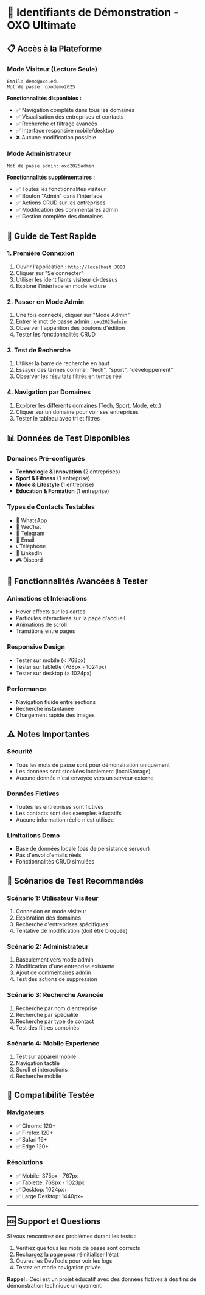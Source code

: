 # 🔑 Identifiants de Démonstration - OXO Ultimate

## 📋 Accès à la Plateforme

### Mode Visiteur (Lecture Seule)
```
Email: demo@oxo.edu
Mot de passe: oxodemo2025
```

**Fonctionnalités disponibles :**
- ✅ Navigation complète dans tous les domaines
- ✅ Visualisation des entreprises et contacts  
- ✅ Recherche et filtrage avancés
- ✅ Interface responsive mobile/desktop
- ❌ Aucune modification possible

### Mode Administrateur
```
Mot de passe admin: oxo2025admin
```

**Fonctionnalités supplémentaires :**
- ✅ Toutes les fonctionnalités visiteur
- ✅ Bouton "Admin" dans l'interface
- ✅ Actions CRUD sur les entreprises
- ✅ Modification des commentaires admin
- ✅ Gestion complète des domaines

## 🚀 Guide de Test Rapide

### 1. Première Connexion
1. Ouvrir l'application : `http://localhost:3000`
2. Cliquer sur "Se connecter"
3. Utiliser les identifiants visiteur ci-dessus
4. Explorer l'interface en mode lecture

### 2. Passer en Mode Admin
1. Une fois connecté, cliquer sur "Mode Admin" 
2. Entrer le mot de passe admin : `oxo2025admin`
3. Observer l'apparition des boutons d'édition
4. Tester les fonctionnalités CRUD

### 3. Test de Recherche
1. Utiliser la barre de recherche en haut
2. Essayer des termes comme : "tech", "sport", "développement"
3. Observer les résultats filtrés en temps réel

### 4. Navigation par Domaines
1. Explorer les différents domaines (Tech, Sport, Mode, etc.)
2. Cliquer sur un domaine pour voir ses entreprises
3. Tester le tableau avec tri et filtres

## 📊 Données de Test Disponibles

### Domaines Pré-configurés
- **Technologie & Innovation** (2 entreprises)
- **Sport & Fitness** (1 entreprise)  
- **Mode & Lifestyle** (1 entreprise)
- **Éducation & Formation** (1 entreprise)

### Types de Contacts Testables
- 📱 WhatsApp
- 💬 WeChat  
- 📲 Telegram
- 📧 Email
- 📞 Téléphone
- 💼 LinkedIn
- 🎮 Discord

## 🔧 Fonctionnalités Avancées à Tester

### Animations et Interactions
- Hover effects sur les cartes
- Particules interactives sur la page d'accueil
- Animations de scroll
- Transitions entre pages

### Responsive Design  
- Tester sur mobile (< 768px)
- Tester sur tablette (768px - 1024px)
- Tester sur desktop (> 1024px)

### Performance
- Navigation fluide entre sections
- Recherche instantanée
- Chargement rapide des images

## ⚠️ Notes Importantes

### Sécurité
- Tous les mots de passe sont pour démonstration uniquement
- Les données sont stockées localement (localStorage)
- Aucune donnée n'est envoyée vers un serveur externe

### Données Fictives
- Toutes les entreprises sont fictives
- Les contacts sont des exemples éducatifs
- Aucune information réelle n'est utilisée

### Limitations Demo
- Base de données locale (pas de persistance serveur)
- Pas d'envoi d'emails réels
- Fonctionnalités CRUD simulées

## 🎯 Scénarios de Test Recommandés

### Scénario 1: Utilisateur Visiteur
1. Connexion en mode visiteur
2. Exploration des domaines
3. Recherche d'entreprises spécifiques
4. Tentative de modification (doit être bloquée)

### Scénario 2: Administrateur
1. Basculement vers mode admin
2. Modification d'une entreprise existante
3. Ajout de commentaires admin
4. Test des actions de suppression

### Scénario 3: Recherche Avancée
1. Recherche par nom d'entreprise
2. Recherche par spécialité
3. Recherche par type de contact
4. Test des filtres combinés

### Scénario 4: Mobile Experience
1. Test sur appareil mobile
2. Navigation tactile
3. Scroll et interactions
4. Recherche mobile

## 📱 Compatibilité Testée

### Navigateurs
- ✅ Chrome 120+
- ✅ Firefox 120+  
- ✅ Safari 16+
- ✅ Edge 120+

### Résolutions
- ✅ Mobile: 375px - 767px
- ✅ Tablette: 768px - 1023px
- ✅ Desktop: 1024px+
- ✅ Large Desktop: 1440px+

---

## 🆘 Support et Questions

Si vous rencontrez des problèmes durant les tests :

1. Vérifiez que tous les mots de passe sont corrects
2. Rechargez la page pour réinitialiser l'état
3. Ouvrez les DevTools pour voir les logs
4. Testez en mode navigation privée

**Rappel :** Ceci est un projet éducatif avec des données fictives à des fins de démonstration technique uniquement.